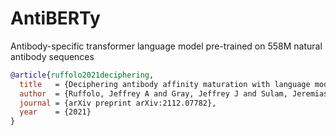 # AntiBERTy

Antibody-specific transformer language model pre-trained on 558M natural antibody sequences

```bibtex
@article{ruffolo2021deciphering,
  title   = {Deciphering antibody affinity maturation with language models and weakly supervised learning},
  author  = {Ruffolo, Jeffrey A and Gray, Jeffrey J and Sulam, Jeremias},
  journal = {arXiv preprint arXiv:2112.07782},
  year    = {2021}
}
```
